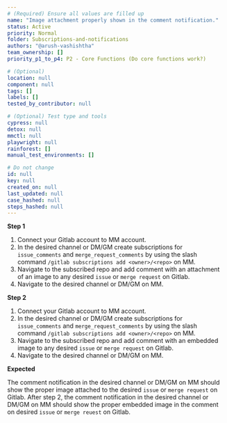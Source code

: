 ```yaml
---
# (Required) Ensure all values are filled up
name: "Image attachment properly shown in the comment notification."
status: Active
priority: Normal
folder: Subscriptions-and-notifications
authors: "@arush-vashishtha"
team_ownership: []
priority_p1_to_p4: P2 - Core Functions (Do core functions work?)

# (Optional)
location: null
component: null
tags: []
labels: []
tested_by_contributor: null

# (Optional) Test type and tools
cypress: null
detox: null
mmctl: null
playwright: null
rainforest: []
manual_test_environments: []

# Do not change
id: null
key: null
created_on: null
last_updated: null
case_hashed: null
steps_hashed: null
---
```


**Step 1**

1. Connect your Gitlab account to MM account.
2. In the desired channel or DM/GM create subscriptions for `issue_comments` and `merge_request_comments` by using the slash command `/gitlab subscriptions add <owner>/<repo>` on MM.
3. Navigate to the subscribed repo and add comment with an attachment of an image to any desired `issue` or `merge request` on Gitlab.
4. Navigate to the desired channel or DM/GM on MM.

**Step 2**

1. Connect your Gitlab account to MM account.
2. In the desired channel or DM/GM create subscriptions for `issue_comments` and `merge_request_comments` by using the slash command `/gitlab subscriptions add <owner>/<repo>` on MM.
3. Navigate to the subscribed repo and add comment with an embedded image to any desired `issue` or `merge request` on Gitlab.
4. Navigate to the desired channel or DM/GM on MM.

**Expected**

The comment notification in the desired channel or DM/GM on MM should show the proper image attached to the desired `issue` or `merge request` on Gitlab.
After step 2, the comment notification in the desired channel or DM/GM on MM should show the proper embedded image in the comment on desired `issue` or `merge reuest` on Gitlab.